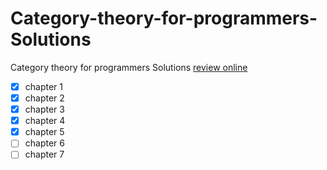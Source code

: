 # Category-theory-for-programmers-Solutions
Category theory for programmers Solutions
[review online](https://yuchengg.com/files/ctfp.pdf)

- [x] chapter 1
- [x] chapter 2
- [x] chapter 3
- [x] chapter 4
- [x] chapter 5
- [ ] chapter 6
- [ ] chapter 7
